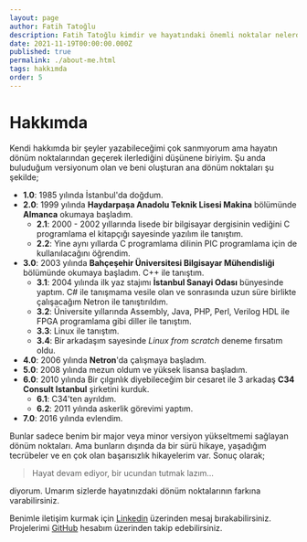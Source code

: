```yaml
---
layout: page
author: Fatih Tatoğlu
description: Fatih Tatoğlu kimdir ve hayatındaki önemli noktalar nelerdir.
date: 2021-11-19T00:00:00.000Z
published: true
permalink: ./about-me.html
tags: hakkımda
order: 5
---
```


# Hakkımda

Kendi hakkımda bir şeyler yazabileceğimi çok sanmıyorum ama hayatın dönüm noktalarından geçerek ilerlediğini düşünene biriyim. Şu anda buluduğum versiyonum olan ve beni oluşturan ana dönüm noktaları şu şekilde;

- **1.0**: 1985 yılında İstanbul'da doğdum.
- **2.0**: 1999 yılında **Haydarpaşa Anadolu Teknik Lisesi Makina** bölümünde **Almanca** okumaya başladım.
  - **2.1**: 2000 - 2002 yıllarında lisede bir bilgisayar dergisinin vediğini C programlama el kitapçığı sayesinde yazılım ile tanıştım.
  - **2.2**: Yine aynı yıllarda C programlama dilinin PIC programlama için de kullanılacağını öğrendim.
- **3.0**: 2003 yılında **Bahçeşehir Üniversitesi Bilgisayar Mühendisliği** bölümünde okumaya başladım. C++ ile tanıştım.
  - **3.1**: 2004 yılında ilk yaz stajımı **İstanbul Sanayi Odası** bünyesinde yaptım. C# ile tanışmama vesile olan ve sonrasında uzun süre birlikte çalışacağım Netron ile tanıştırıldım.
  - **3.2**: Üniversite yıllarında Assembly, Java, PHP, Perl, Verilog HDL ile FPGA programlama gibi diller ile tanıştım.
  - **3.3**: Linux ile tanıştım.
  - **3.4**: Bir arkadaşım sayesinde *Linux from scratch* deneme fırsatım oldu.
- **4.0**: 2006 yılında **Netron**'da çalışmaya başladım.
- **5.0**: 2008 yılında mezun oldum ve yüksek lisansa başladım.
- **6.0**: 2010 yılında Bir çılgınlık diyebileceğim bir cesaret ile 3 arkadaş **C34 Consult Istanbul** şirketini kurduk.
  - **6.1**: C34'ten ayrıldım.
  - **6.2**: 2011 yılında askerlik görevimi yaptım.
- **7.0**: 2016 yılında evlendim.

Bunlar sadece benim bir major veya minor versiyon yükseltmemi sağlayan dönüm noktaları. Ama bunların dışında da bir sürü hikaye, yaşadığım tecrübeler ve en çok olan başarısızlık hikayelerim var. Sonuç olarak;

> Hayat devam ediyor, bir ucundan tutmak lazım...

diyorum. Umarım sizlerde hayatınızdaki dönüm noktalarının farkına varabilirsiniz.

Benimle iletişim kurmak için [Linkedin](https://www.linkedin.com/in/fatihtatoglu/ "Fatih Tatoğlu | LinkedIn") üzerinden mesaj bırakabilirsiniz. Projelerimi [GitHub](https://github.com/fatihtatoglu/ "fatihtatoglu (Fatih Tatoğlu)") hesabım üzerinden takip edebilirsiniz.
